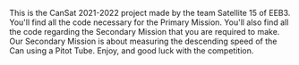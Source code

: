 This is the CanSat 2021-2022 project made by the team Satellite 15 of EEB3.
You'll find all the code necessary for the Primary Mission.
You'll also find all the code regarding the Secondary Mission that you are required to make.
Our Secondary Mission is about measuring the descending speed of the Can using a Pitot Tube.
Enjoy, and good luck with the competition.
